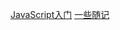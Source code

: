 [JavaScript入门](https://xugy0926.github.io/getting-started-with-javascript/)
[一些随记](https://github.com/xugy0926/some_topic)
